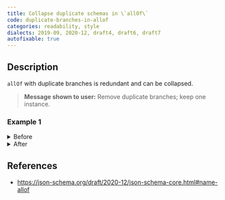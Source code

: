 ```yaml
---
title: Collapse duplicate schemas in \`allOf\`
code: duplicate-branches-in-allof
categories: readability, style
dialects: 2019-09, 2020-12, draft4, draft6, draft7
autofixable: true
---
```


## Description
`allOf` with duplicate branches is redundant and can be collapsed.

> **Message shown to user:**
> Remove duplicate branches; keep one instance.

### Example 1
<details><summary>Before</summary>

```json
{
  "allOf": [
    {
      "type": "string"
    },
    {
      "type": "string"
    }
  ]
}
```
</details>

<details><summary>After</summary>

```json
{
  "allOf": [
    {
      "type": "string"
    }
  ]
}
```
</details>

## References
* <https://json-schema.org/draft/2020-12/json-schema-core.html#name-allof>
